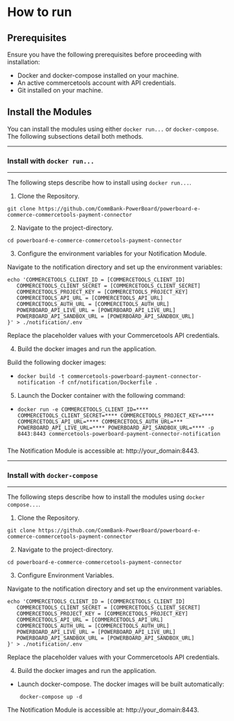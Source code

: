 # How to run

## Prerequisites

Ensure you have the following prerequisites before proceeding with installation:

- Docker and docker-compose installed on your machine.
- An active commercetools account with API credentials.
- Git installed on your machine.


## Install the Modules

You can install the modules using either `docker run...` or `docker-compose`. The following subsections detail both methods.


---
### Install with `docker run...`
---

The following steps describe how to install using `docker run...`.

1. Clone the Repository.

```
git clone https://github.com/CommBank-PowerBoard/powerboard-e-commerce-commercetools-payment-connector
```

2. Navigate to the project-directory.
```
cd powerboard-e-commerce-commercetools-payment-connector
```

3. Configure the environment variables for your  Notification Module.

Navigate to the notification directory and set up the environment variables:

```
echo 'COMMERCETOOLS_CLIENT_ID = [COMMERCETOOLS_CLIENT_ID]
   COMMERCETOOLS_CLIENT_SECRET = [COMMERCETOOLS_CLIENT_SECRET]
   COMMERCETOOLS_PROJECT_KEY = [COMMERCETOOLS_PROJECT_KEY]
   COMMERCETOOLS_API_URL = [COMMERCETOOLS_API_URL]
   COMMERCETOOLS_AUTH_URL = [COMMERCETOOLS_AUTH_URL]
   POWERBOARD_API_LIVE_URL = [POWERBOARD_API_LIVE_URL]
   POWERBOARD_API_SANDBOX_URL = [POWERBOARD_API_SANDBOX_URL]
}' > ./notification/.env
```


Replace the placeholder values with your Commercetools API credentials.

4. Build the docker images and run the application.

Build the following docker images:

- `docker build -t commercetools-powerboard-payment-connector-notification -f cnf/notification/Dockerfile .`

5. Launch the Docker container with the following command:

- `docker run -e COMMERCETOOLS_CLIENT_ID=**** COMMERCETOOLS_CLIENT_SECRET=**** COMMERCETOOLS_PROJECT_KEY=**** COMMERCETOOLS_API_URL=**** COMMERCETOOLS_AUTH_URL=*** POWERBOARD_API_LIVE_URL=**** POWERBOARD_API_SANDBOX_URL=**** -p 8443:8443 commercetools-powerboard-payment-connector-notification`

###

The Notification Module is accessible at: http://your_domain:8443.



---
### Install with `docker-compose`
---

The following steps describe how to install the modules using `docker compose...`.

1. Clone the Repository.

```
git clone https://github.com/CommBank-PowerBoard/powerboard-e-commerce-commercetools-payment-connector
```

2. Navigate to the project-directory.

```
cd powerboard-e-commerce-commercetools-payment-connector
```

3. Configure Environment Variables.

Navigate to the notification directory and set up the environment variables.

```
echo 'COMMERCETOOLS_CLIENT_ID = [COMMERCETOOLS_CLIENT_ID]
   COMMERCETOOLS_CLIENT_SECRET = [COMMERCETOOLS_CLIENT_SECRET]
   COMMERCETOOLS_PROJECT_KEY = [COMMERCETOOLS_PROJECT_KEY]
   COMMERCETOOLS_API_URL = [COMMERCETOOLS_API_URL]
   COMMERCETOOLS_AUTH_URL = [COMMERCETOOLS_AUTH_URL]
   POWERBOARD_API_LIVE_URL = [POWERBOARD_API_LIVE_URL]
   POWERBOARD_API_SANDBOX_URL = [POWERBOARD_API_SANDBOX_URL]
}' > ./notification/.env
```

Replace the placeholder values with your Commercetools API credentials.


4. Build the docker images and run the application.


* Launch docker-compose. The docker images will be built automatically:

```
    docker-compose up -d
```


The Notification Module is accessible at: http://your_domain:8443.

